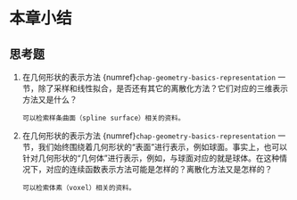 # 本章小结

## 思考题

1. 在几何形状的表示方法 {numref}`chap-geometry-basics-representation` 一节，除了采样和线性拟合，是否还有其它的离散化方法？它们对应的三维表示方法又是什么？
    
    ```{hint}
    可以检索样条曲面（spline surface）相关的资料。
    ```

2. 在几何形状的表示方法 {numref}`chap-geometry-basics-representation` 一节，我们始终围绕着几何形状的“表面”进行表示，例如球面。事实上，也可以针对几何形状的“几何体”进行表示，例如，与球面对应的就是球体。在这种情况下，对应的连续函数表示方法可能是怎样的？离散化方法又是怎样的？

    ```{hint}
    可以检索体素（voxel）相关的资料。
    ```

